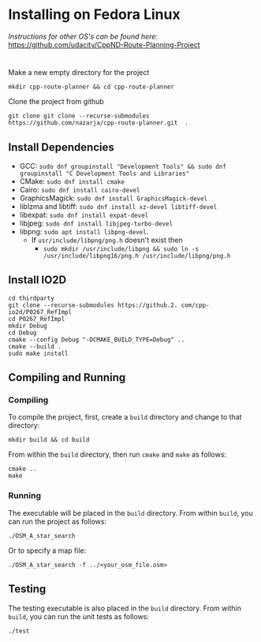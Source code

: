 
# Installing on Fedora Linux

_Instructions for other OS's can be found here:_  
https://github.com/udacity/CppND-Route-Planning-Project

#

Make a new empty directory for the project
````
mkdir cpp-route-planner && cd cpp-route-planner
````

Clone the project from github
````
git clone git clone --recurse-submodules https://github.com/nazarja/cpp-route-planner.git  .
````

## Install Dependencies

- GCC: `sudo dnf groupinstall "Development Tools" && sudo dnf groupinstall "C Development Tools and Libraries"`
- CMake: `sudo dnf install cmake`
- Cairo: `sudo dnf install cairo-devel `
- GraphicsMagick: `sudo dnf install GraphicsMagick-devel`
- liblzma and libtiff: `sudo dnf install xz-devel libtiff-devel`
- libexpat: `sudo dnf install expat-devel`
- libjpeg: `sudo dnf install libjpeg-turbo-devel`
- libpng: `sudo apt install libpng-devel`. 
  - If `usr/include/libpng/png.h` doesn't exist then
    - `sudo mkdir /usr/include/libpng && sudo ln -s /usr/include/libpng16/png.h /usr/include/libpng/png.h`


## Install IO2D

````
cd thirdparty
git clone --recurse-submodules https://github.2. com/cpp-io2d/P0267_RefImpl
cd P0267_RefImpl
mkdir Debug
cd Debug
cmake --config Debug "-DCMAKE_BUILD_TYPE=Debug" ..
cmake --build .
sudo make install
````

## Compiling and Running

### Compiling
To compile the project, first, create a `build` directory and change to that directory:
```
mkdir build && cd build
```
From within the `build` directory, then run `cmake` and `make` as follows:
```
cmake ..
make
```
### Running
The executable will be placed in the `build` directory. From within `build`, you can run the project as follows:
```
./OSM_A_star_search
```
Or to specify a map file:
```
./OSM_A_star_search -f ../<your_osm_file.osm>
```

## Testing

The testing executable is also placed in the `build` directory. From within `build`, you can run the unit tests as follows:
```
./test
```

